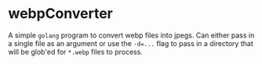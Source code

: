 # webpConverter #

A simple `golang` program to convert webp files into jpegs. Can either pass in a single file as an argument or use the `-d=...` flag to pass in a directory that will be glob'ed for `*.webp` files to process.